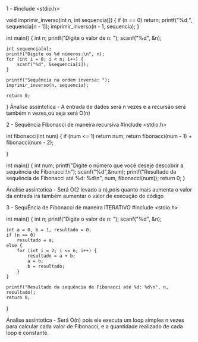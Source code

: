 1 -
#include <stdio.h>

void imprimir_inverso(int n, int sequencia[]) {
    if (n == 0)
        return;
    printf("%d ", sequencia[n - 1]); 
    imprimir_inverso(n - 1, sequencia); 
}

int main() {
    int n;
    printf("Digite o valor de n: ");
    scanf("%d", &n);

    int sequencia[n];
    printf("Digite os %d números:\n", n);
    for (int i = 0; i < n; i++) {
        scanf("%d", &sequencia[i]); 
    }

    printf("Sequência na ordem inversa: ");
    imprimir_inverso(n, sequencia); 

    return 0;
}
 Ánalise assintotica - A entrada de dados será n vezes e a recursão será também n vezes,ou seja será O(n)

2 -   Sequência Fibonacci de maneira recursiva
#include <stdio.h>

int fibonacci(int num) {
    if (num <= 1)
        return num;
    return fibonacci(num - 1) + fibonacci(num - 2);

}

int main() {
    int num;
    printf("Digite o número que você deseje descobrir a sequência de Fibonacci:\n");
    scanf("%d",&num);
    printf("Resultado da sequência de Fibonacci até %d: %d\n", num, fibonacci(num));
    return 0;
}

Ánalise assintotica - Será O(2 levado a n),pois quanto mais aumenta o valor da entrada irá também aumentar o valor de execução do código


3 - SequÊncia de Fibonacci de maneira ITERATIVO
#include <stdio.h>

int main() {
    int n;
    printf("Digite o valor de n: ");
    scanf("%d", &n);

    int a = 0, b = 1, resultado = 0;
    if (n == 0)
        resultado = a;
    else {
        for (int i = 2; i <= n; i++) {
            resultado = a + b;
            a = b;
            b = resultado;
        }
    }

    printf("Resultado da sequência de Fibonacci até %d: %d\n", n, resultado);
    return 0;
}

Ánalise assíntotica - Será O(n) pois ele  executa um loop simples n vezes para calcular cada valor de Fibonacci, e a quantidade realizado de cada loop é constante.
